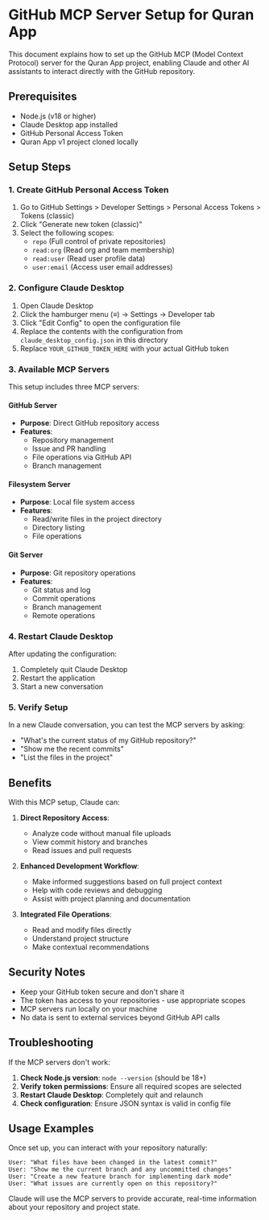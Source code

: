# GitHub MCP Server Setup for Quran App

This document explains how to set up the GitHub MCP (Model Context Protocol) server for the Quran App project, enabling Claude and other AI assistants to interact directly with the GitHub repository.

## Prerequisites

- Node.js (v18 or higher)
- Claude Desktop app installed
- GitHub Personal Access Token
- Quran App v1 project cloned locally

## Setup Steps

### 1. Create GitHub Personal Access Token

1. Go to GitHub Settings > Developer Settings > Personal Access Tokens > Tokens (classic)
2. Click "Generate new token (classic)"
3. Select the following scopes:
   - `repo` (Full control of private repositories)
   - `read:org` (Read org and team membership)
   - `read:user` (Read user profile data)
   - `user:email` (Access user email addresses)

### 2. Configure Claude Desktop

1. Open Claude Desktop
2. Click the hamburger menu (≡) → Settings → Developer tab
3. Click "Edit Config" to open the configuration file
4. Replace the contents with the configuration from `claude_desktop_config.json` in this directory
5. Replace `YOUR_GITHUB_TOKEN_HERE` with your actual GitHub token

### 3. Available MCP Servers

This setup includes three MCP servers:

#### GitHub Server
- **Purpose**: Direct GitHub repository access
- **Features**: 
  - Repository management
  - Issue and PR handling
  - File operations via GitHub API
  - Branch management

#### Filesystem Server  
- **Purpose**: Local file system access
- **Features**:
  - Read/write files in the project directory
  - Directory listing
  - File operations

#### Git Server
- **Purpose**: Git repository operations
- **Features**:
  - Git status and log
  - Commit operations
  - Branch management
  - Remote operations

### 4. Restart Claude Desktop

After updating the configuration:
1. Completely quit Claude Desktop
2. Restart the application
3. Start a new conversation

### 5. Verify Setup

In a new Claude conversation, you can test the MCP servers by asking:
- "What's the current status of my GitHub repository?"
- "Show me the recent commits"
- "List the files in the project"

## Benefits

With this MCP setup, Claude can:

1. **Direct Repository Access**: 
   - Analyze code without manual file uploads
   - View commit history and branches
   - Read issues and pull requests

2. **Enhanced Development Workflow**:
   - Make informed suggestions based on full project context
   - Help with code reviews and debugging
   - Assist with project planning and documentation

3. **Integrated File Operations**:
   - Read and modify files directly
   - Understand project structure
   - Make contextual recommendations

## Security Notes

- Keep your GitHub token secure and don't share it
- The token has access to your repositories - use appropriate scopes
- MCP servers run locally on your machine
- No data is sent to external services beyond GitHub API calls

## Troubleshooting

If the MCP servers don't work:

1. **Check Node.js version**: `node --version` (should be 18+)
2. **Verify token permissions**: Ensure all required scopes are selected
3. **Restart Claude Desktop**: Completely quit and relaunch
4. **Check configuration**: Ensure JSON syntax is valid in config file

## Usage Examples

Once set up, you can interact with your repository naturally:

```
User: "What files have been changed in the latest commit?"
User: "Show me the current branch and any uncommitted changes"
User: "Create a new feature branch for implementing dark mode"
User: "What issues are currently open on this repository?"
```

Claude will use the MCP servers to provide accurate, real-time information about your repository and project state.
